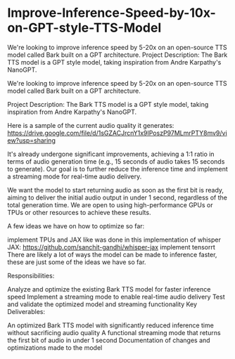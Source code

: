 # Improve-Inference-Speed-by-10x-on-GPT-style-TTS-Model
We're looking to improve inference speed by 5-20x on an open-source TTS model called Bark built on a GPT architecture.  Project Description: The Bark TTS model is a GPT style model, taking inspiration from Andre Karpathy's NanoGPT.


We're looking to improve inference speed by 5-20x on an open-source TTS model called Bark built on a GPT architecture.

Project Description:
The Bark TTS model is a GPT style model, taking inspiration from Andre Karpathy's NanoGPT.

Here is a sample of the current audio quality it generates: https://drive.google.com/file/d/1sGZACJrcnY1x9IPoszP97MLmrPTY8mv9/view?usp=sharing

It's already undergone significant improvements, achieving a 1:1 ratio in terms of audio generation time (e.g., 15 seconds of audio takes 15 seconds to generate). Our goal is to further reduce the inference time and implement a streaming mode for real-time audio delivery.

We want the model to start returning audio as soon as the first bit is ready, aiming to deliver the initial audio output in under 1 second, regardless of the total generation time. We are open to using high-performance GPUs or TPUs or other resources to achieve these results.

A few ideas we have on how to optimize so far:

implement TPUs and JAX like was done in this implementation of whisper JAX: https://github.com/sanchit-gandhi/whisper-jax
implement tensorrt
There are likely a lot of ways the model can be made to inference faster, these are just some of the ideas we have so far.

Responsibilities:

Analyze and optimize the existing Bark TTS model for faster inference speed
Implement a streaming mode to enable real-time audio delivery
Test and validate the optimized model and streaming functionality
Key Deliverables:

An optimized Bark TTS model with significantly reduced inference time without sacrificing audio quality
A functional streaming mode that returns the first bit of audio in under 1 second
Documentation of changes and optimizations made to the model
